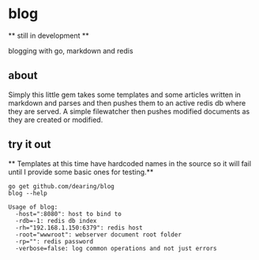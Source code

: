 blog
====
** still in development **

blogging with go, markdown and redis

about
-----

Simply this little gem takes some templates and some articles written in markdown
and parses and then pushes them to an active redis db where they are served.  A simple
filewatcher then pushes modified documents as they are created or modified.


try it out
---
** Templates at this time have hardcoded names in the source so it will fail until I provide some basic ones for testing.**
```
go get github.com/dearing/blog
blog --help

Usage of blog:
  -host=":8080": host to bind to
  -rdb=-1: redis db index
  -rh="192.168.1.150:6379": redis host
  -root="wwwroot": webserver document root folder
  -rp="": redis password
  -verbose=false: log common operations and not just errors
```
